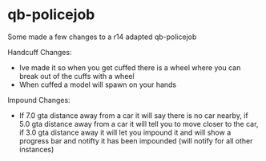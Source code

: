 # qb-policejob
Some made a few changes to a r14 adapted qb-policejob

Handcuff Changes: 

- Ive made it so when you get cuffed there is a wheel where you can break out of the cuffs with a wheel 
- When cuffed a model will spawn on your hands
 
 Impound Changes: 
 
 - If 7.0 gta distance away from a car it will say there is no car nearby, if 5.0 gta distance away from a car it will tell you to move closer to the car,
  if 3.0 gta distance away it will let you impound it and will show a progress bar and notifty it has been impounded (will notify for all other instances)
 
